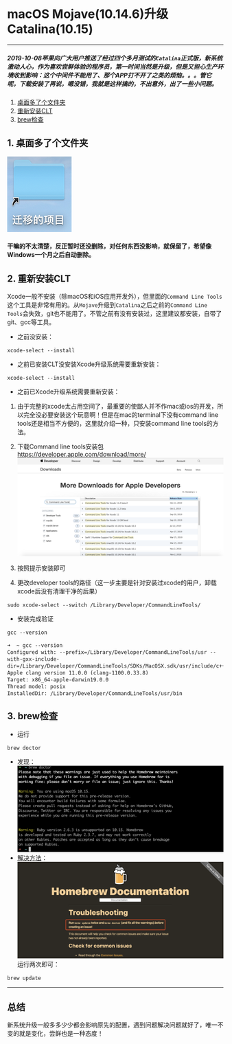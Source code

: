 # macOS Mojave(10.14.6)升级Catalina(10.15)
---
##### 2019-10-08苹果向广大用户推送了经过四个多月测试的`Catalina`正式版，新系统激动人心，作为喜欢尝鲜体验的程序员，第一时间当然是升级，但是又担心生产环境收到影响：这个中间件不能用了、那个APP打不开了之类的烦恼。。。管它呢，下载安装了再说，嗯没错，我就是这样搞的，不出意外，出了一些小问题。

1. [桌面多了个文件夹](#1-桌面多了个文件夹)
2. [重新安装CLT](#2-重新安装CLT)
3. [brew检查](#3-brew检查)


## 1. 桌面多了个文件夹
![迁移的项目](../resources/迁移的项目.png "干嘛的我不知道")
#### 干嘛的不太清楚，反正暂时还没删除，对任何东西没影响，就保留了，希望像Windows一个月之后自动删除。

## 2. 重新安装CLT
Xcode一般不安装（除macOS和iOS应用开发外），但里面的`Command Line Tools`这个工具是非常有用的。从`Mojave`升级到`Catalina`之后之前的`Command Line Tools`会失效，git也不能用了。不管之前有没有安装过，这里建议都安装，自带了git、gcc等工具。
- 之前没安装：
```
xcode-select --install
```
- 之前已安装CLT没安装Xcode升级系统需要重新安装：
```
xcode-select --install
```
- 之前已Xcode升级系统需要重新安装：
1. 由于完整的xcode太占用空间了，最重要的使鄙人并不作mac或ios的开发，所以完全没必要安装这个玩意啊！但是在mac的terminal下没有command line tools还是相当不方便的，这里就介绍一种，只安装command line tools的方法。
2. 下载Command line tools安装包
https://developer.apple.com/download/more/
![CLT](../resources/CLT下载.png)

3. 按照提示安装即可
4. 更改developer tools的路径（这一步主要是针对安装过xcode的用户，卸载xcode后没有清理干净的后果）
```
sudo xcode-select --switch /Library/Developer/CommandLineTools/
```
- 安装完成验证
```
gcc --version
```
```text
➜  ~ gcc --version
Configured with: --prefix=/Library/Developer/CommandLineTools/usr --with-gxx-include-dir=/Library/Developer/CommandLineTools/SDKs/MacOSX.sdk/usr/include/c++/4.2.1
Apple clang version 11.0.0 (clang-1100.0.33.8)
Target: x86_64-apple-darwin19.0.0
Thread model: posix
InstalledDir: /Library/Developer/CommandLineTools/usr/bin
```

## 3. brew检查
- 运行
```
brew doctor
```
- 发现：
![brew doctor](../resources/brew检查.png)
- [解决方法](https://docs.brew.sh/Troubleshooting)：
![](../resources/brewdoctor.png)
运行两次即可：
```
brew update
```
---
## 总结
新系统升级一般多多少少都会影响原先的配置，遇到问题解决问题就好了，唯一不变的就是变化，尝鲜也是一种态度！